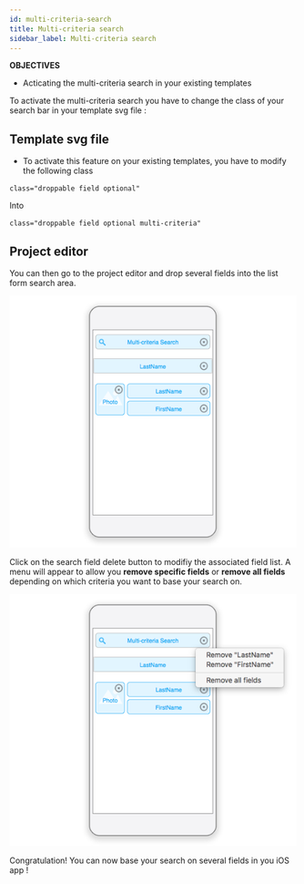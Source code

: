 ```yaml
---
id: multi-criteria-search
title: Multi-criteria search
sidebar_label: Multi-criteria search
---
```



<div markdown="1" class = "objectives">

**OBJECTIVES**

* Acticating the multi-criteria search in your existing templates
</div>


To activate the multi-criteria search you have to change the class of your search bar in your template svg file :


## Template svg file


* To activate this feature on your existing templates, you have to modify the following class 

```
class="droppable field optional"
```

Into

```
class="droppable field optional multi-criteria"
```

## Project editor

You can then go to the project editor and drop several fields into the list form search area.

![Multi-criteria search in the project editor](assets/multi-criteria-search/multi-criteria-search-forms-section.png)

Click on the search field delete button to modifiy the associated field list. A menu will appear to allow you **remove specific fields** or **remove all fields** depending on which criteria you want to base your search on.

![Modify Multi-criteria search fields](assets/multi-criteria-search/multi-criteria-search-forms-section-remove-fields.png)

Congratulation! You can now base your search on several fields in you iOS app !
